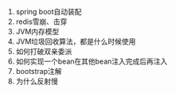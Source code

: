 1. spring boot自动装配
2. redis雪崩、击穿
3. JVM内存模型
4. JVM垃圾回收算法，都是什么时候使用
5. 如何打破双亲委派
6. 如何实现一个bean在其他bean注入完成后再注入
7. bootstrap注解
8. 为什么反射慢
